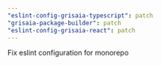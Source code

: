 ```yaml
---
"eslint-config-grisaia-typescript": patch
"grisaia-package-builder": patch
"eslint-config-grisaia-react": patch
---
```


Fix eslint configuration for monorepo
